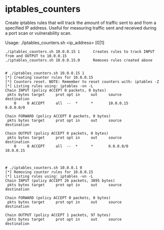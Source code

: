 # iptables_counters

Create iptables rules that will track the amount of traffic sent to and from a specified IP address. Useful for measuring traffic sent and received during a port scan or vulnerability scan.

  Usage: ./iptables_counters.sh <ip_address> [0|1]

    ./iptables_counters.sh 10.0.0.15 1      Creates rules to track INPUT from and OUTPUT to 10.0.0.15
    ./iptables_counters.sh 10.0.0.15.0      Removes rules created above


    # ./iptables_counters.sh 10.0.0.15 1
    [*] Creating counter rules for 10.0.0.15
    [*] Counters reset. NOTE: Remember to reset counters with: iptables -Z
    [*] Listing rules using: iptables -vn -L
    Chain INPUT (policy ACCEPT 0 packets, 0 bytes)
     pkts bytes target     prot opt in     out     source               destination         
        0     0 ACCEPT     all  --  *      *       10.0.0.15            0.0.0.0/0           

    Chain FORWARD (policy ACCEPT 0 packets, 0 bytes)
     pkts bytes target     prot opt in     out     source               destination         

    Chain OUTPUT (policy ACCEPT 0 packets, 0 bytes)
     pkts bytes target     prot opt in     out     source               destination         
        0     0 ACCEPT     all  --  *      *       0.0.0.0/0            10.0.0.15           
    
    
    
    # ./iptables_counters.sh 10.0.0.1 0
    [*] Removing counter rules for 10.0.0.15
    [*] Listing rules using: iptables -vn -L
    Chain INPUT (policy ACCEPT 26 packets, 3895 bytes)
     pkts bytes target     prot opt in     out     source               destination         

    Chain FORWARD (policy ACCEPT 0 packets, 0 bytes)
     pkts bytes target     prot opt in     out     source               destination         

    Chain OUTPUT (policy ACCEPT 1 packets, 97 bytes)
     pkts bytes target     prot opt in     out     source               destination         
